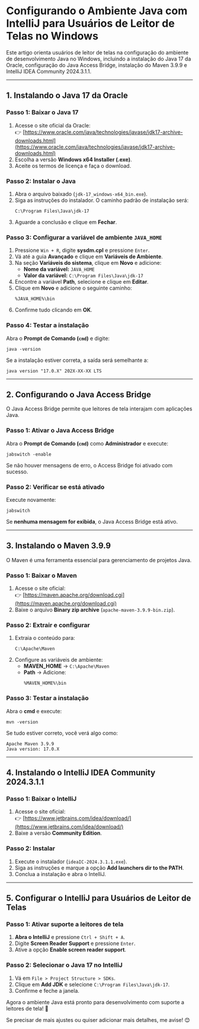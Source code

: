 

# **Configurando o Ambiente Java com IntelliJ para Usuários de Leitor de Telas no Windows**  

Este artigo orienta usuários de leitor de telas na configuração do ambiente de desenvolvimento Java no Windows, incluindo a instalação do Java 17 da Oracle, configuração do Java Access Bridge, instalação do Maven 3.9.9 e IntelliJ IDEA Community 2024.3.1.1.  

---

## **1. Instalando o Java 17 da Oracle**  

### **Passo 1: Baixar o Java 17**  
1. Acesse o site oficial da Oracle:  
   👉 [https://www.oracle.com/java/technologies/javase/jdk17-archive-downloads.html](https://www.oracle.com/java/technologies/javase/jdk17-archive-downloads.html)  
2. Escolha a versão **Windows x64 Installer (.exe)**.  
3. Aceite os termos de licença e faça o download.  

### **Passo 2: Instalar o Java**  
1. Abra o arquivo baixado (`jdk-17_windows-x64_bin.exe`).  
2. Siga as instruções do instalador. O caminho padrão de instalação será:  
   ```
   C:\Program Files\Java\jdk-17
   ```
3. Aguarde a conclusão e clique em **Fechar**.  

### **Passo 3: Configurar a variável de ambiente `JAVA_HOME`**  
1. Pressione `Win + R`, digite **sysdm.cpl** e pressione `Enter`.  
2. Vá até a guia **Avançado** e clique em **Variáveis de Ambiente**.  
3. Na seção **Variáveis do sistema**, clique em **Novo** e adicione:  
   - **Nome da variável:** `JAVA_HOME`  
   - **Valor da variável:** `C:\Program Files\Java\jdk-17`  
4. Encontre a variável **Path**, selecione e clique em **Editar**.  
5. Clique em **Novo** e adicione o seguinte caminho:  
   ```
   %JAVA_HOME%\bin
   ```
6. Confirme tudo clicando em **OK**.  

### **Passo 4: Testar a instalação**  
Abra o **Prompt de Comando (`cmd`)** e digite:  
```shell
java -version
```
Se a instalação estiver correta, a saída será semelhante a:  
```
java version "17.0.X" 202X-XX-XX LTS
```

---

## **2. Configurando o Java Access Bridge**  

O Java Access Bridge permite que leitores de tela interajam com aplicações Java.  

### **Passo 1: Ativar o Java Access Bridge**  
Abra o **Prompt de Comando (`cmd`)** como **Administrador** e execute:  
```shell
jabswitch -enable
```
Se não houver mensagens de erro, o Access Bridge foi ativado com sucesso.  

### **Passo 2: Verificar se está ativado**  
Execute novamente:  
```shell
jabswitch
```
Se **nenhuma mensagem for exibida**, o Java Access Bridge está ativo.  

---

## **3. Instalando o Maven 3.9.9**  

O Maven é uma ferramenta essencial para gerenciamento de projetos Java.  

### **Passo 1: Baixar o Maven**  
1. Acesse o site oficial:  
   👉 [https://maven.apache.org/download.cgi](https://maven.apache.org/download.cgi)  
2. Baixe o arquivo **Binary zip archive** (`apache-maven-3.9.9-bin.zip`).  

### **Passo 2: Extrair e configurar**  
1. Extraia o conteúdo para:  
   ```
   C:\Apache\Maven
   ```
2. Configure as variáveis de ambiente:  
   - **MAVEN_HOME** → `C:\Apache\Maven`  
   - **Path** → Adicione:  
     ```
     %MAVEN_HOME%\bin
     ```

### **Passo 3: Testar a instalação**  
Abra o **cmd** e execute:  
```shell
mvn -version
```
Se tudo estiver correto, você verá algo como:  
```
Apache Maven 3.9.9
Java version: 17.0.X
```

---

## **4. Instalando o IntelliJ IDEA Community 2024.3.1.1**  

### **Passo 1: Baixar o IntelliJ**  
1. Acesse o site oficial:  
   👉 [https://www.jetbrains.com/idea/download/](https://www.jetbrains.com/idea/download/)  
2. Baixe a versão **Community Edition**.  

### **Passo 2: Instalar**  
1. Execute o instalador (`ideaIC-2024.3.1.1.exe`).  
2. Siga as instruções e marque a opção **Add launchers dir to the PATH**.  
3. Conclua a instalação e abra o IntelliJ.  

---

## **5. Configurar o IntelliJ para Usuários de Leitor de Telas**  

### **Passo 1: Ativar suporte a leitores de tela**
1. **Abra o IntelliJ** e pressione `Ctrl + Shift + A`.  
2. Digite **Screen Reader Support** e pressione `Enter`.  
3. Ative a opção **Enable screen reader support**.  

### **Passo 2: Selecionar o Java 17 no IntelliJ**  
1. Vá em `File > Project Structure > SDKs`.  
2. Clique em **Add JDK** e selecione `C:\Program Files\Java\jdk-17`.  
3. Confirme e feche a janela.  

Agora o ambiente Java está pronto para desenvolvimento com suporte a leitores de tela! 🚀  

Se precisar de mais ajustes ou quiser adicionar mais detalhes, me avise! 😊